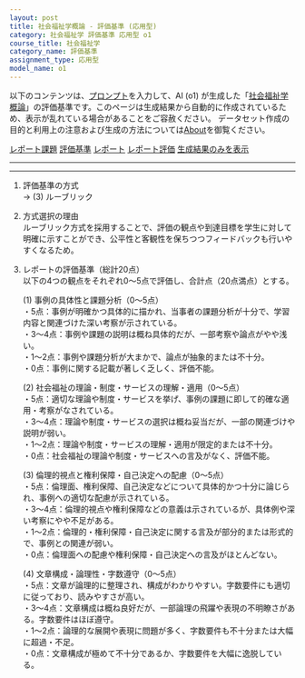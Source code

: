 ```yaml
---
layout: post
title: 社会福祉学概論 - 評価基準 (応用型)
category: 社会福祉学 評価基準 応用型 o1
course_title: 社会福祉学
category_name: 評価基準
assignment_type: 応用型
model_name: o1
---
```


以下のコンテンツは、[プロンプト](https://github.com/takedatoshiyuki/synthetic_assignments/tree/main/generated/社会福祉学/o1/prompt_評価基準-応用型.md)を入力して、AI (o1) が生成した「[社会福祉学概論](/contents/社会福祉学/)」の評価基準です。このページは生成結果から自動的に作成されているため、表示が乱れている場合があることをご容赦ください。
データセット作成の目的と利用上の注意および生成の方法については[About](/About)を御覧ください。

[レポート課題](../レポート課題-応用型)
[評価基準](../評価基準-応用型)
[レポート](../レポート-応用型)
[レポート評価](../レポート評価-応用型)
[生成結果のみを表示](https://github.com/takedatoshiyuki/synthetic_assignments/tree/main/generated/社会福祉学/o1/評価基準-応用型.md)
  

***
***
  
1. 評価基準の方式  
   → (3) ルーブリック

2. 方式選択の理由  
   ルーブリック方式を採用することで、評価の観点や到達目標を学生に対して明確に示すことができ、公平性と客観性を保ちつつフィードバックも行いやすくなるため。

3. レポートの評価基準（総計20点）  
   以下の4つの観点をそれぞれ0～5点で評価し、合計点（20点満点）とする。  

   (1) 事例の具体性と課題分析（0～5点）  
       ・5点：事例が明確かつ具体的に描かれ、当事者の課題分析が十分で、学習内容と関連づけた深い考察が示されている。  
       ・3～4点：事例や課題の説明は概ね具体的だが、一部考察や論点がやや浅い。  
       ・1～2点：事例や課題分析が大まかで、論点が抽象的または不十分。  
       ・0点：事例に関する記載が著しく乏しく、評価不能。  

   (2) 社会福祉の理論・制度・サービスの理解・適用（0～5点）  
       ・5点：適切な理論や制度・サービスを挙げ、事例の課題に即して的確な適用・考察がなされている。  
       ・3～4点：理論や制度・サービスの選択は概ね妥当だが、一部の関連づけや説明が弱い。  
       ・1～2点：理論や制度・サービスの理解・適用が限定的または不十分。  
       ・0点：社会福祉の理論や制度・サービスへの言及がなく、評価不能。  

   (3) 倫理的視点と権利保障・自己決定への配慮（0～5点）  
       ・5点：倫理面、権利保障、自己決定などについて具体的かつ十分に論じられ、事例への適切な配慮が示されている。  
       ・3～4点：倫理的視点や権利保障などの意義は示されているが、具体例や深い考察にやや不足がある。  
       ・1～2点：倫理的・権利保障・自己決定に関する言及が部分的または形式的で、事例との関連が弱い。  
       ・0点：倫理面への配慮や権利保障・自己決定への言及がほとんどない。  

   (4) 文章構成・論理性・字数遵守（0～5点）  
       ・5点：文章が論理的に整理され、構成がわかりやすい。字数要件にも適切に従っており、読みやすさが高い。  
       ・3～4点：文章構成は概ね良好だが、一部論理の飛躍や表現の不明瞭さがある。字数要件はほぼ遵守。  
       ・1～2点：論理的な展開や表現に問題が多く、字数要件も不十分または大幅に超過・不足。  
       ・0点：文章構成が極めて不十分であるか、字数要件を大幅に逸脱している。
